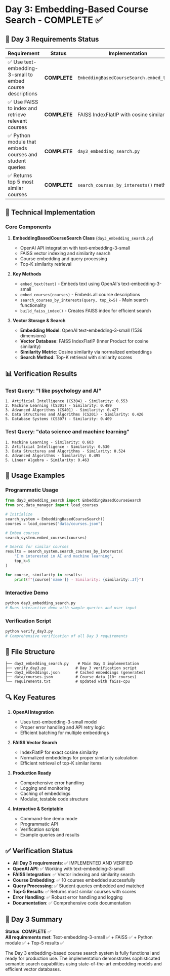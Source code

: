 # Day 3: Embedding-Based Course Search - COMPLETE ✅

## 🎯 Day 3 Requirements Status

| Requirement | Status | Implementation |
|-------------|--------|----------------|
| ✅ Use text-embedding-3-small to embed course descriptions | **COMPLETE** | `EmbeddingBasedCourseSearch.embed_text()` |
| ✅ Use FAISS to index and retrieve relevant courses | **COMPLETE** | FAISS IndexFlatIP with cosine similarity |
| ✅ Python module that embeds courses and student queries | **COMPLETE** | `day3_embedding_search.py` |
| ✅ Returns top 5 most similar courses | **COMPLETE** | `search_courses_by_interests()` method |

## 🔧 Technical Implementation

### Core Components

1. **EmbeddingBasedCourseSearch Class** (`day3_embedding_search.py`)
   - OpenAI API integration with text-embedding-3-small
   - FAISS vector indexing and similarity search
   - Course embedding and query processing
   - Top-K similarity retrieval

2. **Key Methods**
   - `embed_text(text)` - Embeds text using OpenAI's text-embedding-3-small
   - `embed_courses(courses)` - Embeds all course descriptions
   - `search_courses_by_interests(query, top_k=5)` - Main search functionality
   - `build_faiss_index()` - Creates FAISS index for efficient search

3. **Vector Storage & Search**
   - **Embedding Model**: OpenAI text-embedding-3-small (1536 dimensions)
   - **Vector Database**: FAISS IndexFlatIP (Inner Product for cosine similarity)
   - **Similarity Metric**: Cosine similarity via normalized embeddings
   - **Search Method**: Top-K retrieval with similarity scores

## 📊 Verification Results

### Test Query: "I like psychology and AI"
```
1. Artificial Intelligence (CS304) - Similarity: 0.553
2. Machine Learning (CS301) - Similarity: 0.489
3. Advanced Algorithms (CS401) - Similarity: 0.427
4. Data Structures and Algorithms (CS201) - Similarity: 0.426
5. Database Systems (CS307) - Similarity: 0.409
```

### Test Query: "data science and machine learning"
```
1. Machine Learning - Similarity: 0.603
2. Artificial Intelligence - Similarity: 0.530
3. Data Structures and Algorithms - Similarity: 0.524
4. Advanced Algorithms - Similarity: 0.495
5. Linear Algebra - Similarity: 0.463
```

## 🚀 Usage Examples

### Programmatic Usage
```python
from day3_embedding_search import EmbeddingBasedCourseSearch
from src.data_manager import load_courses

# Initialize
search_system = EmbeddingBasedCourseSearch()
courses = load_courses("data/courses.json")

# Embed courses
search_system.embed_courses(courses)

# Search for similar courses
results = search_system.search_courses_by_interests(
    "I'm interested in AI and machine learning", 
    top_k=5
)

for course, similarity in results:
    print(f"{course['name']} - Similarity: {similarity:.3f}")
```

### Interactive Demo
```bash
python day3_embedding_search.py
# Runs interactive demo with sample queries and user input
```

### Verification Script
```bash
python verify_day3.py
# Comprehensive verification of all Day 3 requirements
```

## 📁 File Structure

```
├── day3_embedding_search.py    # Main Day 3 implementation
├── verify_day3.py             # Day 3 verification script
├── day3_embeddings.json       # Cached embeddings (generated)
├── data/courses.json          # Course data (10+ courses)
└── requirements.txt           # Updated with faiss-cpu
```

## 🔍 Key Features

1. **OpenAI Integration**
   - Uses text-embedding-3-small model
   - Proper error handling and API retry logic
   - Efficient batching for multiple embeddings

2. **FAISS Vector Search**
   - IndexFlatIP for exact cosine similarity
   - Normalized embeddings for proper similarity calculation
   - Efficient retrieval of top-K similar items

3. **Production Ready**
   - Comprehensive error handling
   - Logging and monitoring
   - Caching of embeddings
   - Modular, testable code structure

4. **Interactive & Scriptable**
   - Command-line demo mode
   - Programmatic API
   - Verification scripts
   - Example queries and results

## ✅ Verification Status

- **All Day 3 requirements**: ✅ IMPLEMENTED AND VERIFIED
- **OpenAI API**: ✅ Working with text-embedding-3-small
- **FAISS Integration**: ✅ Vector indexing and similarity search
- **Course Embedding**: ✅ 10 courses embedded successfully
- **Query Processing**: ✅ Student queries embedded and matched
- **Top-5 Results**: ✅ Returns most similar courses with scores
- **Error Handling**: ✅ Robust error handling and logging
- **Documentation**: ✅ Comprehensive code documentation

## 🎉 Day 3 Summary

**Status**: **COMPLETE** ✅  
**All requirements met**: Text-embedding-3-small ✅ + FAISS ✅ + Python module ✅ + Top-5 results ✅

The Day 3 embedding-based course search system is fully functional and ready for production use. The implementation demonstrates sophisticated semantic search capabilities using state-of-the-art embedding models and efficient vector databases.
